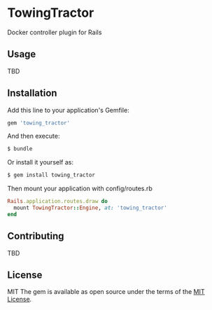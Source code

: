 TowingTractor
========

Docker controller plugin for Rails



Usage
--------

TBD

Installation
--------

Add this line to your application's Gemfile:

```ruby
gem 'towing_tractor'
```

And then execute:

```bash
$ bundle
```

Or install it yourself as:

```bash
$ gem install towing_tractor
```

Then mount your application with config/routes.rb

```ruby
Rails.application.routes.draw do
  mount TowingTractor::Engine, at: 'towing_tractor'
end
```


Contributing
--------

TBD

License
---------

MIT
The gem is available as open source under the terms of the [MIT License](http://opensource.org/licenses/MIT).

